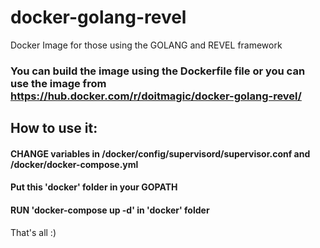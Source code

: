 # docker-golang-revel
Docker Image for those using the GOLANG and REVEL framework

### You can build the image using the Dockerfile file or you can use the image from https://hub.docker.com/r/doitmagic/docker-golang-revel/

## How to use it:
#### CHANGE variables in /docker/config/supervisord/supervisor.conf and /docker/docker-compose.yml 
#### Put this 'docker' folder in your GOPATH
#### RUN 'docker-compose up -d' in 'docker' folder

That's all :)
 

